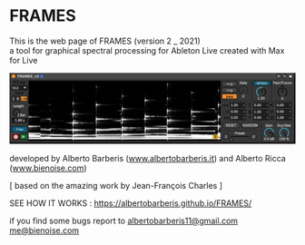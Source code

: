 # FRAMES

This is the web page of FRAMES (version 2 _ 2021)  
a tool for graphical spectral processing for Ableton Live created with Max for Live

![alt text](https://github.com/albertobarberis/FRAMES/blob/master/frames_v2_pic1.png)

developed by Alberto Barberis (www.albertobarberis.it) 
and Alberto Ricca (www.bienoise.com)

[ based on the amazing work by Jean-François Charles ]

SEE HOW IT WORKS : https://albertobarberis.github.io/FRAMES/

if you find some bugs report to 
albertobarberis11@gmail.com
me@bienoise.com

